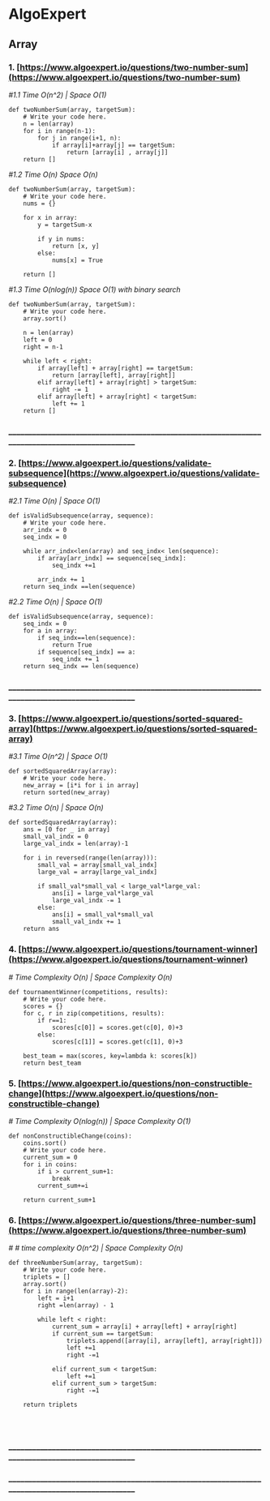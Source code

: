 # AlgoExpert
## Array
### 1. [https://www.algoexpert.io/questions/two-number-sum](https://www.algoexpert.io/questions/two-number-sum)


*#1.1 Time O(n^2)  | Space O(1)*
```
def twoNumberSum(array, targetSum):
    # Write your code here.
    n = len(array)
    for i in range(n-1):
        for j in range(i+1, n):
            if array[i]+array[j] == targetSum:
                return [array[i] , array[j]]
    return []
```


*#1.2 Time O(n) Space O(n)*
```
def twoNumberSum(array, targetSum):
    # Write your code here.
    nums = {}

    for x in array:
        y = targetSum-x

        if y in nums:
            return [x, y]
        else:
            nums[x] = True

    return []
```
*#1.3 Time O(nlog(n)) Space O(1) with binary search*
```
def twoNumberSum(array, targetSum):
    # Write your code here.
    array.sort()

    n = len(array)
    left = 0
    right = n-1

    while left < right:
        if array[left] + array[right] == targetSum:
            return [array[left], array[right]]
        elif array[left] + array[right] > targetSum:
            right -= 1 
        elif array[left] + array[right] < targetSum:
            left += 1 
    return []

```
### ________________________________________________________________________________________________
    

### 2. [https://www.algoexpert.io/questions/validate-subsequence](https://www.algoexpert.io/questions/validate-subsequence)

*#2.1 Time O(n) | Space O(1)*
```
def isValidSubsequence(array, sequence):
    # Write your code here.  
    arr_indx = 0
    seq_indx = 0

    while arr_indx<len(array) and seq_indx< len(sequence):
        if array[arr_indx] == sequence[seq_indx]:
            seq_indx +=1
        
        arr_indx += 1
    return seq_indx ==len(sequence)
```

*#2.2 Time O(n) | Space O(1)*
```
def isValidSubsequence(array, sequence):
    seq_indx = 0
    for a in array:
        if seq_indx==len(sequence):
            return True
        if sequence[seq_indx] == a:
            seq_indx += 1
    return seq_indx == len(sequence)
```

### ________________________________________________________________________________________________

### 3. [https://www.algoexpert.io/questions/sorted-squared-array](https://www.algoexpert.io/questions/sorted-squared-array)

*#3.1 Time O(n^2) | Space O(1)*
```
def sortedSquaredArray(array):
    # Write your code here.
    new_array = [i*i for i in array] 
    return sorted(new_array)

```
*#3.2 Time O(n) | Space O(n)*
```
def sortedSquaredArray(array):
    ans = [0 for _ in array]
    small_val_indx = 0
    large_val_indx = len(array)-1

    for i in reversed(range(len(array))):
        small_val = array[small_val_indx]
        large_val = array[large_val_indx]

        if small_val*small_val < large_val*large_val:
            ans[i] = large_val*large_val
            large_val_indx -= 1
        else:
            ans[i] = small_val*small_val
            small_val_indx += 1
    return ans

```


### 4. [https://www.algoexpert.io/questions/tournament-winner](https://www.algoexpert.io/questions/tournament-winner)
*# Time Complexity O(n) | Space Complexity O(n)*
```
def tournamentWinner(competitions, results):
    # Write your code here.
    scores = {}
    for c, r in zip(competitions, results):
        if r==1:
            scores[c[0]] = scores.get(c[0], 0)+3
        else:
            scores[c[1]] = scores.get(c[1], 0)+3
           
    best_team = max(scores, key=lambda k: scores[k])
    return best_team
```

### 5. [https://www.algoexpert.io/questions/non-constructible-change](https://www.algoexpert.io/questions/non-constructible-change)
*# Time Complexity O(nlog(n)) | Space Complexity O(1)*
```
def nonConstructibleChange(coins):
    coins.sort()
    # Write your code here.
    current_sum = 0
    for i in coins:
        if i > current_sum+1:
            break
        current_sum+=i
            
    return current_sum+1

```
### 6. [https://www.algoexpert.io/questions/three-number-sum](https://www.algoexpert.io/questions/three-number-sum)
*# # time complexity O(n^2) | Space Complexity O(n)*
```
def threeNumberSum(array, targetSum):
    # Write your code here.
    triplets = []
    array.sort()
    for i in range(len(array)-2):
        left = i+1
        right =len(array) - 1
        
        while left < right:
            current_sum = array[i] + array[left] + array[right]
            if current_sum == targetSum:
                triplets.append([array[i], array[left], array[right]])
                left +=1
                right -=1
                
            elif current_sum < targetSum:
                left +=1
            elif current_sum > targetSum:
                right -=1
    
    return triplets    
        
    


```
### ________________________________________________________________________________________________
### ________________________________________________________________________________________________
